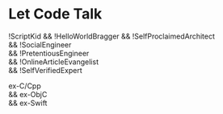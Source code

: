 # Let Code Talk

!ScriptKid 
&& !HelloWorldBragger 
&& !SelfProclaimedArchitect     
&& !SocialEngineer     
&& !PretentiousEngineer     
&& !OnlineArticleEvangelist     
&& !SelfVerifiedExpert       

ex-C/Cpp        
&& ex-ObjC      
&& ex-Swift       
